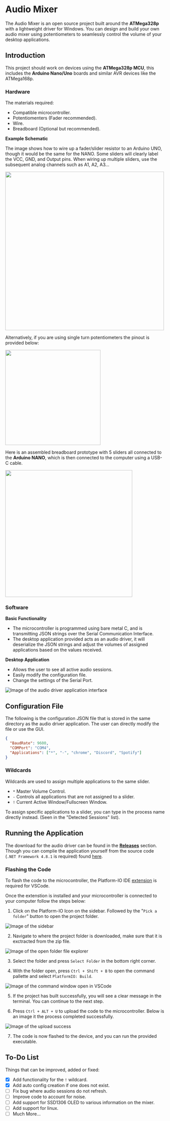 # Audio Mixer

The Audio Mixer is an open source project built around the **ATMega328p** with a lightweight driver for Windows. You can design and build your own audio mixer using potentiometers to seamlessly control the volume of your desktop applications.

## Introduction

This project should work on devices using the **ATMega328p MCU**, this includes the **Arduino Nano/Uno** boards and similar AVR devices like the ATMega168p.

### Hardware

The materials required:

- Compatible microcontroller.
- Potentiomenters (Fader recommended).
- Wire.
- Breadboard (Optional but recommended).

**Example Schematic**

The image shows how to wire up a fader/slider resistor to an Arduino UNO, though it would be the same for the NANO. Some sliders will clearly label the VCC, GND, and Output pins. When wiring up multiple sliders, use the subsequent analog channels such as A1, A2, A3...

<img src="./assets/Slider-Wiring.jpg" height="500px">

Alternatively, if you are using single turn potentiometers the pinout is provided below:

<img src="./assets/Single-Turn-Wiring.jpg" height="300px">

Here is an assembled breadboard prototype with 5 sliders all connected to the **Arduino NANO**, which is then connected to the computer using a USB-C cable.

<img src="./assets/Breadboard.jpg" height="400px">

### Software

**Basic Functionality**

- The microcontroller is programmed using bare metal C, and is transmitting JSON strings over the Serial Communication Interface.
- The desktop application provided acts as an audio driver, it will deserialize the JSON strings and adjust the volumes of assigned applications based on the values received.

**Desktop Application**

- Allows the user to see all active audio sessions.
- Easily modify the configuration file.
- Change the settings of the Serial Port.

![Image of the audio driver application interface](/assets/Audio-Driver.png)

## Configuration File

The following is the configuration JSON file that is stored in the same directory as the audio driver application. The user can directly modify the file or use the GUI.

```json
{
  "BaudRate": 9600,
  "COMPort": "COM4",
  "Applications": ["*", "-", "chrome", "Discord", "Spotify"]
}
```

### Wildcards

Wildcards are used to assign multiple applications to the same slider.

- `*` Master Volume Control.
- `-` Controls all applications that are not assigned to a slider.
- `!` Current Active Window/Fullscreen Window.

To assign specific applications to a slider, you can type in the process name directly instead. (Seen in the "Detected Sessions" list).

## Running the Application

The download for the audio driver can be found in the **[Releases](https://github.com/Bowhza/Audio-Mixer/releases/)** section. Though you can complie the application yourself from the source code (`.NET Framework 4.8.1` is required) found [here](https://github.com/Bowhza/Audio-Mixer/tree/main/Audio-Driver).

### Flashing the Code

To flash the code to the microcontroller, the Platform-IO IDE [extension](https://marketplace.visualstudio.com/items?itemName=platformio.platformio-ide) is required for VSCode.

Once the extenstion is installed and your microcontroller is connected to your computer follow the steps below:

1. Click on the Platform-IO Icon on the sidebar. Followed by the "`Pick a folder`" button to open the project folder.

![Image of the sidebar](/assets/Platform-IO.png)

2. Navigate to where the project folder is downloaded, make sure that it is exctracted from the zip file.

![Image of the open folder file explorer](/assets/Open-Folder.png)

3. Select the folder and press `Select Folder` in the bottom right corner.

4. With the folder open, press `Ctrl + Shift + B` to open the command pallette and select `PlatformIO: Build`.

![Image of the command window open in VSCode](/assets/Build-Project.png)

5. If the project has built successfully, you will see a clear message in the terminal. You can continue to the next step.

6. Press `Ctrl + ALT + U` to upload the code to the microcontroller. Below is an image it the process completed successfully.

![Image of the upload success](/assets/Upload-Success.png)

7. The code is now flashed to the device, and you can run the provided executable.

## To-Do List

Things that can be improved, added or fixed:

- [x] Add functionality for the `!` wildcard.
- [x] Add auto config creation if one does not exist.
- [ ] Fix bug where audio sessions do not refresh.
- [ ] Improve code to account for noise.
- [ ] Add support for SSD1306 OLED to various information on the mixer.
- [ ] Add support for linux.
- [ ] Much More...
